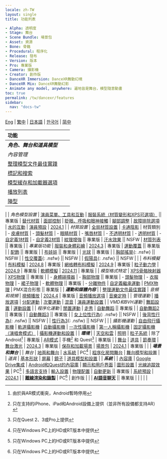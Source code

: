 ```yaml
---
locale: zh-TW
layout: single
title: 功能列表

- Alpha: 透明度
- Stage: 舞台
- Scene Bundle: 場景包
- Asset: 資源
- Bone: 骨骼
- Procedural: 程序化
- Release: 發布
- Version: 版本
- Pro: 專業版
- Camera: 攝影機
- Creator: 創作版
- DanceXR Immersion: DanceXR舞動幻境
- DanceXR Mix: DanceXR舞動幻影
- Animate any model, anywhere: 遍地皆是舞台，模型隨意動畫
toc: true
permalink: /tw/dancexr/features
sidebar:
  nav: "docs-tw"
---
```

[Eng](/dancexr/features) | [繁中](/tw/dancexr/features) | [日本語](/jp/dancexr/features) | [한국어](/kr/dancexr/features) | [简中](/zh/dancexr/features)

| 功能 |  |  |
| :--- | --- |---: |
| ***角色、舞台和道具模型*** 
| *內容管理*
| [整理模型文件最佳實踐](preparecontent#3d-models)
| [標記和搜索](features/tagging) 
| [模型緩存和加載器選項](features/loader_options) 
| [播放列表](features/actor_playlist)
| [陣型](features/formation)
|
| *角色模型設置*
| [演員菜單、工具和互動](features/actor_tools)
| [服裝系統（材質變形和XPS可選項）](features/optionals) || 專業版
| [替代材質](features/alternative_textures)
| [面部控制](features/facial_control)
| [眨眼、呼吸和眼神接觸](features/eyecontact)
| [腳部調整](features/feet_adjustments)
| [故障排除選項](features/troubleshooting_options)
| [水的互動](features/water_interaction.md)
| [演員預設](features/actor_presets.md) | [2024.1](releases/2024.1.md)
|
| *材質設置*
| [全局材質設置](features/material_global.md)
| [卡通陰影](features/toon_shading.md)
| 材質類別
| - [皮膚材質](features/material_skin.md)
| - [頭髮材質](features/material_hair.md)
| - [眼睛材質](features/material_eyes.md)
| - [嘴唇材質](features/material_lips.md)
| - [不透明材質](features/material_opaque.md)
| - [透明材質](features/material_transparent.md)
| - [自定義1材質](features/material_custom1.md)
| - [自定義2材質](features/material_custom1.md)
| [紋理增強](features/texture_enhancement.md) || 專業版
| [汗水效果](features/sweat_effect.md) || NSFW
| [材質列表](features/material_settings.md#material-list) || 專業版
|
| *專業版功能*
| [服裝和身體彩繪](features/outfit_body_paint) | [2024.3](releases/2024.3.md) | 專業版
| [運動覆蓋](features/motion_override) || 專業版 |
| [配飾](features/accessory.md) || 專業版 |
| [布娃娃](features/ragdoll.md) || 專業版 |
| [光球](features/lightball.md) || 專業版 |
| [胸部搖晃](features/boob_shake_sex_overlay){: .nsfw} || NSFW |
| [性交覆蓋](features/boob_shake_sex_overlay){: .nsfw} || NSFW |
| [假陽具](features/dildo){: .nsfw} || NSFW |
|
| *布料模擬*
| [布料模擬](features/cloth_simulation.md) | [2024.8](releases/2024.8.md) | 專業版
| [網格轉布料模擬](features/cloth_simulation.md#mesh_to_cloth) | [2024.9](releases/2024.9.md) | 專業版
| [粒子動力學](features/particle_dynamics.md) | [2024.9](releases/2024.9.md) | 專業版
| [軟體模擬](features/particle_dynamics.md#softbody) | [2024.11](releases/2024.9.md) | 專業版
|
| *模型格式特定*
| [XPS骨骼映射器](features/bone_mapper.md)
| [XPS物理](features/xps_physics) || 專業版 |
| - [身體碰撞器](features/xps_body_colliders.md)
| - [胸部物理](features/xps_boobs.md) || 專業版
| - [頭髮物理](features/xps_hair.md)
| - [衣服物理](features/xps_cloth.md)
| - [裙子物理](features/xps_skirt.md)
| - [軟體物理](features/xps_softbody.md) || 專業版
| - [分離物件](features/xps_detach.md)
| [自定義繼承運動](features/custom_inherit.md)
| [PMX物理](features/pmx_physics)
| PMX混合形態 || 專業版
|
| ***運動和媒體內容*** |
| [整理運動文件最佳實踐](preparecontent#motion-files)
| *音頻和視頻*
| [視頻播放](features/video_playback) | [2024.4](releases/2024.4.md) | 專業版
| [音頻播放選項](features/audio_options)
| [音樂定時](features/music_timing)
|
| *管理運動*
| [播放選項](features/playback_options)
| [分配運動](features/assign_motion)
| [次要運動](features/secondary_motion)
| [混音](features/remix)
| [演員運動設置](features/actor_motion_settings)
|
| *VMD和BVH運動*
| [舞蹈設置](features/dance_set)
| [運動設置](features/motion_settings)
|
| *程序化運動*
| [閒置運動](features/idle_motion.md)
| [走秀](features/catwalk.md)
| [自動舞蹈](features/autodance) || 專業版 |
| [自動舞蹈2](features/autodance2) || 專業版 |
| [自動舞蹈3](features/autodance3.md) || 專業版 |
| [女上位性行為](features/scg_motion){: .nsfw} || NSFW |
| [後背性行為](features/sfb_motion){: .nsfw} || NSFW |
| [性行為3](features/sm3_motion){: .nsfw} || NSFW |
|
| *攝影機運動*
| [自由飛行攝影機](features/camera)
| [軌道攝影機](features/camera)
| [自動攝影機](features/camera)
| [一次性攝影機](features/camera)
| [第一人稱攝影機](features/camera)
| [固定攝影機（演唱會模式）](features/camera)
| [攝影機運動和設置](features/camera)
|
| ***環境*** |
| [天空和雲](features/skymap)
| [照明](features/lighting)
| [粒子系統](features/particles) | 除了Android[^4] | 專業版
| [AR模式](features/ar_mode) | 手機[^2] 和 Quest[^3] | 專業版 | 
| [舞台](features/stages)
| [道具](features/props)
| [節奏環](features/beats_ring.md)
| [舞台激光](features/laser.md) | [2024.3](releases/2024.3.md) | 專業版
| [保存和加載場景](features/save_scene.md)
| [場景包](features/scene_bundle.md) | [2024.1](releases/2024.1.md) | 專業版 |
|
| ***場景和舞台*** |
| *舞台*
| [地面和舞台](features/ground)
| [水系統](features/water_system.md) | PC[^1]
| [程序化房間舞台](features/room_stage)
| [舞台模型和設置](features/stages)
|
| *道具*
| [基本形狀](features/primitive_shapes)
| [屏幕](features/screen.md)
| [鏡子](features/mirror.md)
| [道具模型和設置](features/props.md)
|
| ***系統*** |
| [內容庫](preparecontent)
| [Google Drive集成](features/googledrive)
| [Android和Quest的內容庫](content_android_quest)
| [顯示和用戶界面](features/display_settings)
| [圖形設置](features/graphics)
| [光線追蹤效果](features/raytracing.md) | PC[^1]
| [多語言支持](features/languages.md)
| [輸入設置](features/controls)
| [物理配置](features/system_physics)
| [自動更新](features/autoupdate) || 專業版
| [系統預設](features/system_presets.md) | [2024.1](releases/2024.1.md)
|
| [**離線渲染和錄製**](creator.md) | PC[^1] | 創作版 | 
|
| [**AI語音聊天**](ai_chat) || 專業版 |
|  |  |  |


[^1]: 只在Windows PC上的HD或RT版本中提供

[^2]: 只在支持的iPhone、iPad和Android設備上提供（並非所有設備都支持AR）

[^3]: 只在Quest 2、3或Pro上提供

[^4]: 由於與AR模式衝突，Android暫時停用